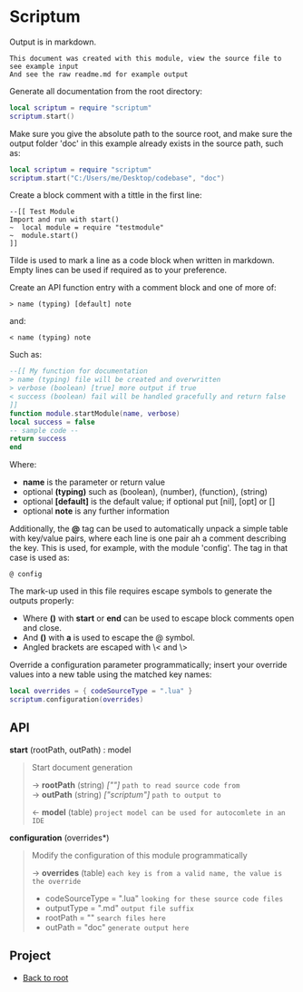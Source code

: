 # Scriptum

Output is in markdown.

    This document was created with this module, view the source file to see example input
    And see the raw readme.md for example output

Generate all documentation from the root directory:

```lua
local scriptum = require "scriptum"
scriptum.start()
```

Make sure you give the absolute path to the source root, and make
sure the output folder 'doc' in this example already exists in the source path, such as:

```lua
local scriptum = require "scriptum"
scriptum.start("C:/Users/me/Desktop/codebase", "doc")
```

Create a block comment with a tittle in the first line:

    --[[ Test Module
    Import and run with start()
    ~  local module = require "testmodule"
    ~  module.start()
    ]]

Tilde is used to mark a line as a code block when written in markdown.
Empty lines can be used if required as to your preference.

Create an API function entry with a comment block and one of more of:

    > name (typing) [default] note

and:

    < name (typing) note

Such as:

```lua
--[[ My function for documentation
> name (typing) file will be created and overwritten
> verbose (boolean) [true] more output if true
< success (boolean) fail will be handled gracefully and return false
]]
function module.startModule(name, verbose)
local success = false
-- sample code --
return success
end
```

Where:

- **name** is the parameter or return value
- optional **(typing)** such as (boolean), (number), (function), (string)
- optional **\[default\]** is the default value; if optional put \[nil\], \[opt\] or \[\]
- optional **note** is any further information

Additionally, the **@** tag can be used to automatically unpack a simple table with key/value
pairs, where each line is one pair ah a comment describing the key. This is used, for example, with
the module 'config'. The tag in that case is used as:

    @ config

The mark-up used in this file requires escape symbols to generate the outputs properly:
- Where **()** with **start** or **end** can be used to escape block comments open and close.
- And **()** with **a** is used to escape the @ symbol.
- Angled brackets are escaped with \\< and \\>

Override a configuration parameter programmatically; insert your override values into a
new table using the matched key names:

```lua
local overrides = { codeSourceType = ".lua" }
scriptum.configuration(overrides)
```


## API

**start** (rootPath, outPath) : model  

>  Start document generation  
>
> &rarr; **rootPath** (string) *[""]* `path to read source code from`  
> &rarr; **outPath** (string) *["scriptum"]* `path to output to`  
>
> &larr; **model** (table) `project model can be used for autocomlete in an IDE`  

**configuration** (overrides\*)  

>  Modify the configuration of this module programmatically  
>
> &rarr; **overrides** (table) `each key is from a valid name, the value is the override`  
> - codeSourceType = ".lua" `looking for these source code files`  
> - outputType = ".md" `output file suffix`  
> - rootPath = "" `search files here`  
> - outPath = "doc" `generate output here`  
>  

## Project

+ [Back to root](README.md)
